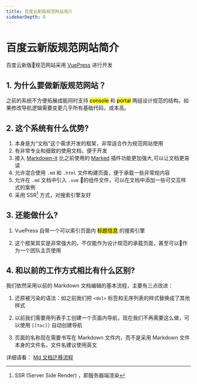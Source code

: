 ```yaml
---
title: 百度云新版规范网站简介
sidebarDepth: 0
---
```


# 百度云新版规范网站简介

百度云新版规范网站采用 [VuePress](https://vuepress.vuejs.org/) 进行开发

## 1. 为什么要做新版规范网站？

之前的系统不方便拓展成能同时支持 <mark>console</mark> 和 <mark>portal</mark> 两组设计规范的结构。如果修改导航逻辑需要变更几乎所有基础代码，成本高。

## 2. 这个系统有什么优势?

1. 本身是为“文档”这个需求开发的框架，非常适合作为规范网站使用
2. 有非常专业和细致的使用文档，便于开发
3. 接入 [Markdown-it](https://github.com/markdown-it/markdown-it) 比之前使用的 [Marked](https://github.com/markedjs/marked) 插件功能更加强大,可以让文档更易读
4. 允许混合使用 `.md` 和 `.html` 文件构建页面，便于承载一些非常规内容
5. 允许在 `.md` 文档中引入 `.vue` 的组件文件，可以在文档中添加一些可交互样式的案例
6. 采用 SSR[^1] 方式，对搜索引擎友好

[^1]: SSR (Server Side Render) ，即服务器端渲染    

## 3. 还能做什么?

1. VuePress 自带一个可以索引页面内 <mark>标题信息</mark> 的搜索引擎

2. 这个框架其实是非常强大的，不仅能作为设计规范的承载页面，甚至可以作为一个团队主页使用

## 4. 和以前的工作方式相比有什么区别?

我们依然采用以前的 Markdown 文档编辑的基本流程，主要有三点改进：

1. 还原被污染的语法：如之前我们把 `<del>` 标签和无序列表的样式替换成了其他样式

2. 以前我们需要用列表手工创建一个页面内导航，现在我们不再需要这么做，可以使用 `[[toc]]` 自动创建导航

3. 页面的名称现在需要书写在 Markdown 文件内，而不是采用 Markdown 文件本身的文件名，文件名建议使用英文


详细请看： [Md 文档迁移流程](/appendix/howToMoveMd.md)


 



